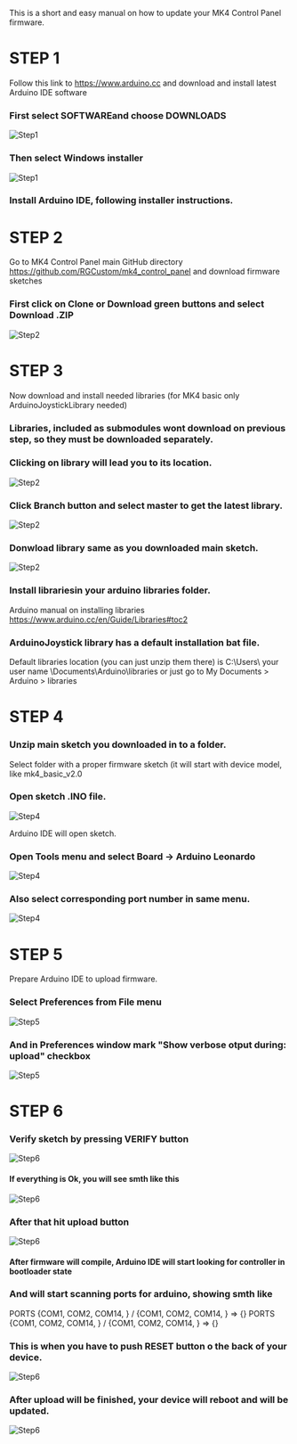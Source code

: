 This is a short and easy manual on how to update your MK4 Control Panel firmware.
# STEP 1
Follow this link to https://www.arduino.cc and download and install latest Arduino IDE software
### First select SOFTWAREand choose DOWNLOADS
![Step1](PICS/1_download_arduino.jpg)
### Then select Windows installer
![Step1](PICS/2_download_arduino2.jpg)
### Install Arduino IDE, following installer instructions.

# STEP 2
Go to MK4 Control Panel main GitHub directory https://github.com/RGCustom/mk4_control_panel and download firmware sketches
### First click on Clone or Download green buttons and select Download .ZIP
![Step2](PICS/3_download.jpg)

# STEP 3
Now download and install needed libraries (for MK4 basic only ArduinoJoystickLibrary needed)
### Libraries, included as submodules wont download on previous step, so they must be downloaded separately.
### Clicking on library will lead you to its location.
![Step2](PICS/4_download_libraries.jpg)
### Click Branch button and select master to get the latest library.
![Step2](PICS/4_download_libraries2.jpg)
### Donwload library same as you downloaded main sketch.
![Step2](PICS/3_download.jpg)
### Install librariesin your arduino libraries folder.
Arduino manual on installing libraries https://www.arduino.cc/en/Guide/Libraries#toc2
### ArduinoJoystick library has a default installation bat file. 
Default libraries location (you can just unzip them there) is C:\Users\ your user name \Documents\Arduino\libraries
or just go to My Documents > Arduino > libraries

# STEP 4
### Unzip main sketch you downloaded in to a folder.
Select folder with a proper firmware sketch (it will start with device model, like mk4_basic_v2.0
### Open sketch .INO file. 
![Step4](PICS/5_open_sketch.jpg)

Arduino IDE will open sketch.
### Open Tools menu and select Board -> Arduino Leonardo
![Step4](PICS/6_select_board.jpg)
### Also select corresponding port number in same menu.
![Step4](PICS/7_select_boardport.jpg)

# STEP 5
Prepare Arduino IDE to upload firmware.
### Select Preferences from File menu
![Step5](PICS/8_arduino_setup.jpg)
### And in Preferences window mark "Show verbose otput during: upload" checkbox
![Step5](PICS/9_arduino_setup2.jpg)

# STEP 6
### Verify sketch by pressing VERIFY button
![Step6](PICS/10_verify.jpg)
#### If everything is Ok, you will see smth like this
![Step6](PICS/11_verify_ok.jpg)
### After that hit upload button
![Step6](PICS/12_upload.jpg)
#### After firmware will compile, Arduino IDE will start looking for controller in bootloader state
### And will start scanning ports for arduino, showing smth like
PORTS {COM1, COM2, COM14, } / {COM1, COM2, COM14, } => {}
PORTS {COM1, COM2, COM14, } / {COM1, COM2, COM14, } => {}
### This is when you have to push RESET button o the back of your device.
![Step6](PICS/13_upload_reset.jpg)
### After upload will be finished, your device will reboot and will be updated.
![Step6](PICS/14_done.jpg)

